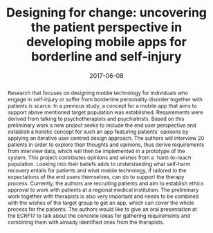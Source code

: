 ---
abstract: Research that focuses on designing mobile technology for individuals who
  engage in self-injury or suffer from borderline personality disorder together with
  patients is scarce. In a previous study, a concept for a mobile app that aims to
  support above mentioned target population was established. Requirements were derived
  from talking to psychotherapists and psychiatrists. Based on this preliminary work
  a new project seeks to include the end user perspective and establish a holistic
  concept for such an app featuring patients´ opinions by applying an iterative user
  centred design approach. The authors will interview 20 patients in order to explore
  their thoughts and opinions, thus derive requirements from interview data, which
  will then be implemented in a prototype of the system. This project contributes
  opinions and wishes from a `hard-to-reach´ population. Looking into their beliefs
  adds to understanding what self-harm recovery entails for patients and what mobile
  technology, if tailored to the expectations of the end users themselves, can do
  to support the therapy process. Currently, the authors are recruiting patients and
  aim to establish ethics approval to work with patients at a regional medical institution.
  The preliminary work together with therapists is also very important and needs to
  be combined with the wishes of the target group to get an app, which can cover the
  whole process for the patients. The authors would like to give an oral presentation
  at the ECRF17 to talk about the concrete ideas for gathering requirements and combining
  them with already identified ones from the therapists.
authors:
- Nadja Lederer
- Beshoy Tadros
- René Baranyi
- Thomas Grechenig
date: '2017-06-08'
featured: false
links:
- name: Publik
  url: https://publik.tuwien.ac.at/showentry.php?ID=267878&lang=2
publication_types:
- '1'
publishDate: '2017-06-08'
specifics: 'Vortrag: 2nd Suicide & Self-Harm Early Career Researchers´ Forum (ECRF17),
  Glasgow, UK (eingeladen); 08.06.2017 - 09.06.2017; in: "2nd Suicide & Self-Harm
  Early Career Researchers´ Forum (ECRF17)", SBRL, (2017), S. 14.'
title: 'Designing for change: uncovering the patient perspective in developing mobile
  apps for borderline and self-injury'
url_pdf: ''
---